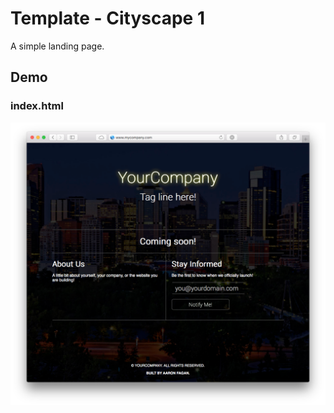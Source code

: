 # Template - Cityscape 1
A simple landing page.

## Demo

### index.html
<p align="center">
  <img src=".demo/index.png" alt="index.html"/>
</p>
